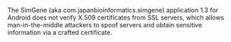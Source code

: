 The SimGene (aka com.japanbioinformatics.simgene) application 1.3 for Android does not verify X.509 certificates from SSL servers, which allows man-in-the-middle attackers to spoof servers and obtain sensitive information via a crafted certificate.